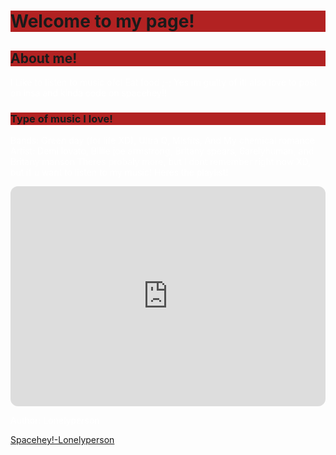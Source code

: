 <h1 style="background-color:firebrick;">Welcome to my page!</h1> 
<DOCTYPE html>
<html>
<head>
<link rel="icon" type="image/x-icon" href="/images/favicon.ico">
</head>
<body>

<h2 style="background-color:firebrick;">About me!</h2> 
<p style="color:white;">I Like to listen to music ofc! Eat food ;-; Yes im guilty of it! also love to post on insa and kinda code on spacehey!!</p>


<h3 style="background-color:firebrick;">Type of music I love!</h3>
<p style="color:white;">Bands: Green day (for life XD), Ultra Q, Misfits, And My chemical romance
  Artist: Demi lovato, Billie joe armstrong, Britany spears, 6arelyhuman, and Britany manson
  Theres probaly more, but I dont remember right now XD, but if u want to listen to my music! Heres the playlist!
</p>

<iframe style="border-radius:12px" src="https://open.spotify.com/embed/playlist/2Oeyrt4oIYWmsTG3YZkkuc?utm_source=generator" width="100%" height="352" frameBorder="0" allowfullscreen="" allow="autoplay; clipboard-write; encrypted-media; fullscreen; picture-in-picture" loading="lazy"></iframe>

</body>
<!-- This is a comment -->
<style>
  Body{
  Background-image: url('https://i.pinimg.com/564x/3e/26/5f/3e265f3b290a7e8615a5bb7194cabe78.jpg');
     
  }
  </style>
<!-- The background of my page! change it here! -->






<footer>
  <p style="color:white;">Author: Lonelyperson</p>
  <p><a href="https://spacehey.com/lonelyperson">Spacehey!-Lonelyperson</a></p>
</footer>







</html>


<!DOCTYPE html>
<html>
<head>
    <link rel="stylesheet" href="https://maxcdn.bootstrapcdn.com/bootstrap/5.1.0/css/bootstrap.min.css">
    <style>
        .tab_content {
            display: none;
        }

        .image-container {
            position: relative;
            display: inline-block;
        }

        .image-zoom {
            display: none;
            position: absolute;
            top: 50%;
            left: 50%;
            transform: translate(-50%, -50%);
            z-index: 999;
            background: rgba(255, 255, 255, 0.8);
            padding: 10px;
            text-align: center;
            border-radius: 5px;
        }

        .image-container:hover .image-zoom {
            display: block;
        }

        .delete-btn {
            margin-top: 10px;
            cursor: pointer;
        }
    </style>
</head>
<body>

<div class="container">
    <div class="row">
        <div class="col-md-3">
            <button id="addMusicButton" class="btn btn-primary">Add Music</button>
            <br><br>
            <div class="list-group" id="musicList">
                <!-- Music entries will appear here -->
            </div>
        </div>
        <div class="col-md-9">
            <div class="tab-content">
                <div id="music1" class="tab-pane active tab_content">
                    <!-- Here you can add content for Music 1 -->
                </div>
                <div id="music2" class="tab-pane tab_content">
                    <!-- Here you can add content for Music 2 -->
                </div>
            </div>
        </div>
    </div>
</div>

<script src="https://code.jquery.com/jquery-3.6.0.min.js"></script>
<script src="https://cdn.jsdelivr.net/npm/bootstrap@5.1.0/dist/js/bootstrap.bundle.min.js"></script>
<script>
    $(document).ready(function() {
        var musicIndex = 1;
        
        $('#addMusicButton').click(function() {
            var artist = prompt('Enter Artist Name:');
            var musicName = prompt('Enter Music Name:');
            var albumArt = prompt('Enter Album Art URL:');
            var spotifyEmend = prompt('Enter Spotify Playlist Embed Code:');

            var content = '<div class="music-entry" data-index="' + musicIndex + '">' +
                          '<div class="image-container">' +
                          '<img src="' + albumArt + '" alt="Album Art">' +
                          '<div class="image-zoom">' +
                          '<h4>' + artist + '</h4>' +
                          '<p>' + musicName + '</p>' +
                          '<iframe src="' + spotifyEmend + '" width="300" height="380" frameborder="0" allowtransparency="true" allow="encrypted-media"></iframe>' +
                          '</div>' +
                          '</div>' +
                          '<button class="delete-btn" onclick="deleteMusic(' + musicIndex + ')">Delete</button>' +
                          '</div>';
            
            $('#musicList').append(content);
            
            musicIndex++;
        });

        $(document).on('click', '.music-entry', function() {
            $('.tab_content').hide();
            $($(this).attr('href')).show();
        });

        deleteMusic = function(index) {
            $('.music-entry[data-index="' + index + '"]').remove();
        };
    });
</script>

</body>
</html>
